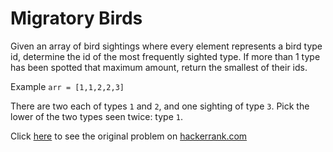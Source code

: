 # Migratory Birds

Given an array of bird sightings where every element represents a bird type id, determine the id of the most frequently sighted type. If more than 1 type has been spotted that maximum amount, return the smallest of their ids.

Example
`arr = [1,1,2,2,3]`

There are two each of types `1` and `2`, and one sighting of type `3`. Pick the lower of the two types seen twice: type `1`.

Click [here](https://www.hackerrank.com/challenges/migratory-birds/problem) to see the original problem on [hackerrank.com](https://www.hackerrank.com)
